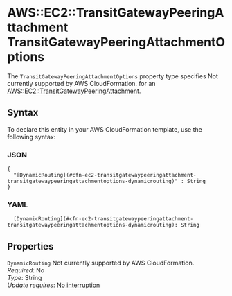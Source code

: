 # AWS::EC2::TransitGatewayPeeringAttachment TransitGatewayPeeringAttachmentOptions<a name="aws-properties-ec2-transitgatewaypeeringattachment-transitgatewaypeeringattachmentoptions"></a>

<a name="aws-properties-ec2-transitgatewaypeeringattachment-transitgatewaypeeringattachmentoptions-description"></a>The `TransitGatewayPeeringAttachmentOptions` property type specifies Not currently supported by AWS CloudFormation\. for an [AWS::EC2::TransitGatewayPeeringAttachment](aws-resource-ec2-transitgatewaypeeringattachment.md)\.

## Syntax<a name="aws-properties-ec2-transitgatewaypeeringattachment-transitgatewaypeeringattachmentoptions-syntax"></a>

To declare this entity in your AWS CloudFormation template, use the following syntax:

### JSON<a name="aws-properties-ec2-transitgatewaypeeringattachment-transitgatewaypeeringattachmentoptions-syntax.json"></a>

```
{
  "[DynamicRouting](#cfn-ec2-transitgatewaypeeringattachment-transitgatewaypeeringattachmentoptions-dynamicrouting)" : String
}
```

### YAML<a name="aws-properties-ec2-transitgatewaypeeringattachment-transitgatewaypeeringattachmentoptions-syntax.yaml"></a>

```
  [DynamicRouting](#cfn-ec2-transitgatewaypeeringattachment-transitgatewaypeeringattachmentoptions-dynamicrouting): String
```

## Properties<a name="aws-properties-ec2-transitgatewaypeeringattachment-transitgatewaypeeringattachmentoptions-properties"></a>

`DynamicRouting`  <a name="cfn-ec2-transitgatewaypeeringattachment-transitgatewaypeeringattachmentoptions-dynamicrouting"></a>
Not currently supported by AWS CloudFormation\.  
*Required*: No  
*Type*: String  
*Update requires*: [No interruption](https://docs.aws.amazon.com/AWSCloudFormation/latest/UserGuide/using-cfn-updating-stacks-update-behaviors.html#update-no-interrupt)